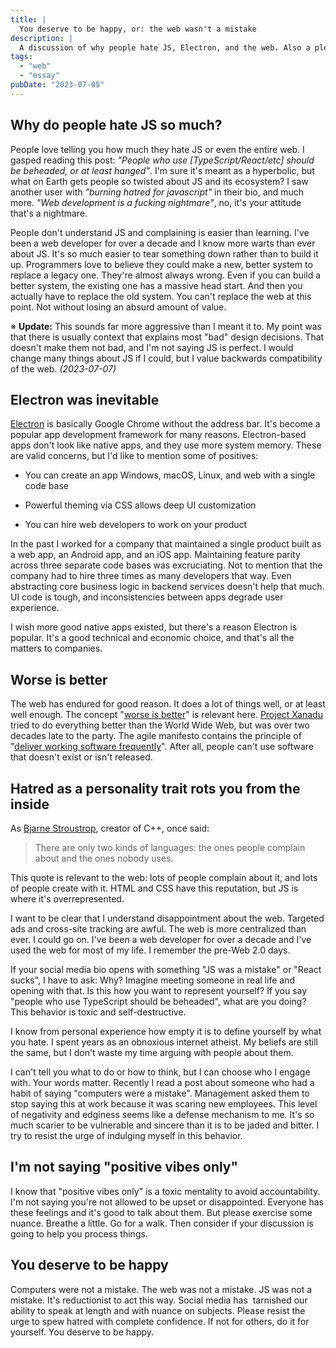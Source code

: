 ```yaml
---
title: |
  You deserve to be happy, or: the web wasn't a mistake
description: |
  A discussion of why people hate JS, Electron, and the web. Also a plea about how excessive negativity hurts you and those around you.
tags:
  - "web"
  - "essay"
pubDate: "2023-07-05"
---
```


## Why do people hate JS so much?

People love telling you how much they hate JS or even the entire web. I gasped
reading this post: _"People who use [TypeScript/React/etc] should be beheaded,
or at least hanged"_. I'm sure it's meant as a hyperbolic, but what on Earth
gets people so twisted about JS and its ecosystem? I saw another user with
_"burning hatred for javascript"_ in their bio, and much more. _"Web development
is a fucking nightmare"_, no, it's your attitude that's a nightmare.

People don't understand JS and complaining is easier than learning. I've been a
web developer for over a decade and I know more warts than ever about JS. It's
so much easier to tear something down rather than to build it up. Programmers
love to believe they could make a new, better system to replace a legacy one.
They're almost always wrong. Even if you can build a better system, the existing
one has a massive head start. And then you actually have to replace the old
system. You can't replace the web at this point. Not without losing an absurd
amount of value.

※ **Update:** This sounds far more aggressive than I meant it to. My point was
that there is usually context that explains most "bad" design decisions. That
doesn't make them not bad, and I'm not saying JS is perfect. I would change many
things about JS if I could, but I value backwards compatibility of the web.
_(2023-07-07)_

## Electron was inevitable

[Electron](<https://en.wikipedia.org/wiki/Electron_(software_framework)>) is
basically Google Chrome without the address bar. It's become a popular app
development framework for many reasons. Electron-based apps don't look like
native apps, and they use more system memory. These are valid concerns, but I'd
like to mention some of positives:

- You can create an app Windows, macOS, Linux, and web with a single code base

- Powerful theming via CSS allows deep UI customization

- You can hire web developers to work on your product

In the past I worked for a company that maintained a single product built as a
web app, an Android app, and an iOS app. Maintaining feature parity across three
separate code bases was excruciating. Not to mention that the company had to
hire three times as many developers that way. Even abstracting core business
logic in backend services doesn't help that much. UI code is tough, and
inconsistencies between apps degrade user experience.

I wish more good native apps existed, but there's a reason Electron is popular.
It's a good technical and economic choice, and that's all the matters to
companies.

## Worse is better

The web has endured for good reason. It does a lot of things well, or at least
well enough. The concept
"[worse is better](https://en.wikipedia.org/wiki/Worse_is_better)" is relevant
here. [Project Xanadu](https://en.wikipedia.org/wiki/Project_Xanadu) tried to do
everything better than the World Wide Web, but was over two decades late to the
party. The agile manifesto contains the principle of
"[deliver working software frequently](https://agilemanifesto.org/principles.html)".
After all, people can't use software that doesn't exist or isn't released.

## Hatred as a personality trait rots you from the inside

As [Bjarne Stroustrop](https://www.stroustrup.com/quotes.html), creator of C++,
once said:

> There are only two kinds of languages: the ones people complain about and the
> ones nobody uses.

This quote is relevant to the web: lots of people complain about it, and lots of
people create with it. HTML and CSS have this reputation, but JS is where it's
overrepresented.

I want to be clear that I understand disappointment about the web. Targeted ads
and cross-site tracking are awful. The web is more centralized than ever. I
could go on. I've been a web developer for over a decade and I've used the web
for most of my life. I remember the pre-Web 2.0 days.

If your social media bio opens with something "JS was a mistake" or "React
sucks", I have to ask: Why? Imagine meeting someone in real life and opening
with that. Is this how you want to represent yourself? If you say "people who
use TypeScript should be beheaded", what are you doing? This behavior is toxic
and self-destructive.

I know from personal experience how empty it is to define yourself by what you
hate. I spent years as an obnoxious internet atheist. My beliefs are still the
same, but I don't waste my time arguing with people about them.

I can't tell you what to do or how to think, but I can choose who I engage with.
Your words matter. Recently I read a post about someone who had a habit of
saying "computers were a mistake". Management asked them to stop saying this at
work because it was scaring new employees. This level of negativity and edginess
seems like a defense mechanism to me. It's so much scarier to be vulnerable and
sincere than it is to be jaded and bitter. I try to resist the urge of indulging
myself in this behavior.

## I'm not saying "positive vibes only"

I know that "positive vibes only" is a toxic mentality to avoid accountability.
I'm not saying you're not allowed to be upset or disappointed. Everyone has
these feelings and it's good to talk about them. But please exercise some
nuance. Breathe a little. Go for a walk. Then consider if your discussion is
going to help you process things.

## You deserve to be happy

Computers were not a mistake. The web was not a mistake. JS was not a mistake.
It's reductionist to act this way. Social media has  tarnished our ability to
speak at length and with nuance on subjects. Please resist the urge to spew
hatred with complete confidence. If not for others, do it for yourself. You
deserve to be happy.
